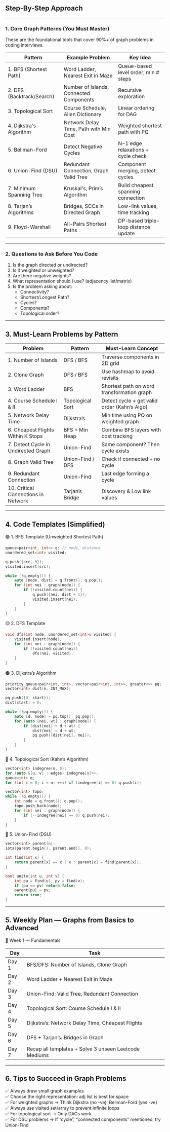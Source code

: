 ## Step-By-Step Approach

---

### 1. Core Graph Patterns (You Must Master)

These are the foundational tools that cover 90%+ of graph problems in coding interviews.

| Pattern                   | Example Problem                         | Key Idea                             |
| ------------------------- | --------------------------------------- | ------------------------------------ |
| 1. BFS (Shortest Path)    | Word Ladder, Nearest Exit in Maze       | Queue-based level order, min # steps |
| 2. DFS (Backtrack/Search) | Number of Islands, Connected Components | Recursive exploration                |
| 3. Topological Sort       | Course Schedule, Alien Dictionary       | Linear ordering for DAG              |
| 4. Dijkstra's Algorithm   | Network Delay Time, Path with Min Cost  | Weighted shortest path with PQ       |
| 5. Bellman-Ford           | Detect Negative Cycles                  | N−1 edge relaxations + cycle check   |
| 6. Union-Find (DSU)       | Redundant Connection, Graph Valid Tree  | Component merging, detect cycles     |
| 7. Minimum Spanning Tree  | Kruskal's, Prim’s Algorithm             | Build cheapest spanning connection   |
| 8. Tarjan’s Algorithms    | Bridges, SCCs in Directed Graph         | Low-link values, time tracking       |
| 9. Floyd-Warshall         | All-Pairs Shortest Paths                | DP-based triple-loop distance update |

---

### 2. Questions to Ask Before You Code

1. Is the graph directed or undirected?    
2. Is it weighted or unweighted?
3. Are there negative weights? 
4. What representation should I use? (adjacency list/matrix)
5. Is the problem asking about:
    - Connectivity?
    - Shortest/Longest Path?
    - Cycles?
    - Components?
    - Topological order?

---

## 3. Must-Learn Problems by Pattern

|Problem|Pattern|Must-Learn Concept|
|---|---|---|
|1. Number of Islands|DFS / BFS|Traverse components in 2D grid|
|2. Clone Graph|DFS / BFS|Use hashmap to avoid revisits|
|3. Word Ladder|BFS|Shortest path on word transformation graph|
|4. Course Schedule I & II|Topological Sort|Detect cycle + get valid order (Kahn’s Algo)|
|5. Network Delay Time|Dijkstra’s|Min time using PQ on weighted graph|
|6. Cheapest Flights Within K Stops|BFS + Min Heap|Combine BFS layers with cost tracking|
|7. Detect Cycle in Undirected Graph|Union-Find|Same component? Then cycle exists|
|8. Graph Valid Tree|Union-Find / DFS|Check if connected + no cycle|
|9. Redundant Connection|Union-Find|Last edge forming a cycle|
|10. Critical Connections in Network|Tarjan’s Bridge|Discovery & Low link values|

---

## 4. Code Templates (Simplified)

🟢 1. BFS Template (Unweighted Shortest Path)

```cpp
queue<pair<int, int>> q; // node, distance
unordered_set<int> visited;

q.push({src, 0});
visited.insert(src);

while (!q.empty()) {
    auto [node, dist] = q.front(); q.pop();
    for (int nei : graph[node]) {
        if (!visited.count(nei)) {
            q.push({nei, dist + 1});
            visited.insert(nei);
        }
    }
}
```

🟡 2. DFS Template

```cpp
void dfs(int node, unordered_set<int>& visited) {
    visited.insert(node);
    for (int nei : graph[node]) {
        if (!visited.count(nei))
            dfs(nei, visited);
    }
}
```

🟠 3. Dijkstra’s Algorithm

```cpp
priority_queue<pair<int, int>, vector<pair<int, int>>, greater<>> pq;
vector<int> dist(n, INT_MAX);

pq.push({0, start});
dist[start] = 0;

while (!pq.empty()) {
    auto [d, node] = pq.top(); pq.pop();
    for (auto [nei, wt] : graph[node]) {
        if (dist[nei] > d + wt) {
            dist[nei] = d + wt;
            pq.push({dist[nei], nei});
        }
    }
}
```

🔵 4. Topological Sort (Kahn’s Algorithm)

```cpp
vector<int> indegree(n, 0);
for (auto &[u, v] : edges) indegree[v]++;
queue<int> q;
for (int i = 0; i < n; ++i) if (indegree[i] == 0) q.push(i);

vector<int> topo;
while (!q.empty()) {
    int node = q.front(); q.pop();
    topo.push_back(node);
    for (int nei : graph[node]) {
        if (--indegree[nei] == 0) q.push(nei);
    }
}
```

🔴 5. Union-Find (DSU)

```cpp
vector<int> parent(n);
iota(parent.begin(), parent.end(), 0);

int find(int x) {
    return parent[x] == x ? x : parent[x] = find(parent[x]);
}

bool unite(int u, int v) {
    int pu = find(u), pv = find(v);
    if (pu == pv) return false;
    parent[pu] = pv;
    return true;
}
```

---

## 5. Weekly Plan — Graphs from Basics to Advanced

📅 Week 1 — Fundamentals

|Day|Task|
|---|---|
|Day 1|BFS/DFS: Number of Islands, Clone Graph|
|Day 2|Word Ladder + Nearest Exit in Maze|
|Day 3|Union-Find: Valid Tree, Redundant Connection|
|Day 4|Topological Sort: Course Schedule I & II|
|Day 5|Dijkstra’s: Network Delay Time, Cheapest Flights|
|Day 6|DFS + Tarjan’s: Bridges in Graph|
|Day 7|Recap all templates + Solve 3 unseen Leetcode Mediums|

---

## 6. Tips to Succeed in Graph Problems

✅ Always draw small graph examples  
✅ Choose the right representation: adj list is best for space  
✅ For weighted graphs → Think Dijkstra (no -ve), Bellman-Ford (yes -ve)  
✅ Always use visited set/array to prevent infinite loops  
✅ For topological sort → Only DAGs work  
✅ For DSU problems → If “cycle”, “connected components” mentioned, try Union-Find
